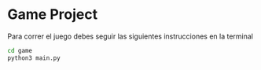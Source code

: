# Game Project

Para correr el juego debes seguir las siguientes instrucciones en la terminal

```sh
cd game
python3 main.py
```
